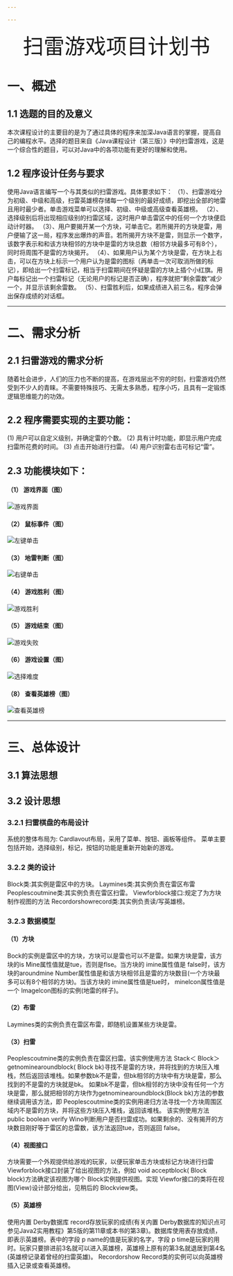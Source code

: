 ```yaml
---

---
```


<center><font face="黑体" size=8>扫雷游戏项目计划书</font></center>

# 一、概述

## 1.1 选题的目的及意义

本次课程设计的主要目的是为了通过具体的程序来加深Java语言的掌握，提高自己的编程水平。选择的题目来自《Java课程设计（第三版）》中的扫雷游戏，这是一个综合性的题目，可以对Java中的各项功能有更好的理解和使用。

## 1.2 程序设计任务与要求

使用Java语言编写一个与其类似的扫雷游戏。具体要求如下：
（1）、扫雷游戏分为初级、中级和高级，扫雷英雄榜存储每一个级别的最好成绩，即挖出全部的地雷且用时最少者。单击游戏菜单可以选择、初级、中级或高级查看英雄榜。
（2）、选择级别后将出现相应级别的扫雷区域，这时用户单击雷区中的任何一个方块便启动计时器。
（3）、用户要揭开某一个方块，可单击它。若所揭开的方块是雷，用户便输了这一局，程序发出爆炸的声音。若所揭开方块不是雷，则显示一个数字，该数字表示和和该方块相邻的方块中是雷的方块总数（相邻方块最多可有8个），同时将周围不是雷的方块揭开。
（4）、如果用户认为某个方块是雷，在方块上右击，可以在方块上标示一个用户认为是雷的图标（再单击一次可取消所做的标记），即给出一个扫雷标记，相当于扫雷期间在怀疑是雷的方块上插个小红旗。用户每标记出一个扫雷标记（无论用户的标记是否正确），程序就把“剩余雷数”减少一个，并显示该剩余雷数。
（5）、扫雷胜利后，如果成绩进入前三名，程序会弹出保存成绩的对话框。

------



# 二、需求分析

## 2.1 扫雷游戏的需求分析

随着社会进步，人们的压力也不断的提高，在游戏层出不穷的时刻，扫雷游戏仍然受到不少人的青睐。不需要特殊技巧、无需太多熟悉，程序小巧，且具有一定锻炼逻辑思维能力的功效。

## 2.2 程序需要实现的主要功能：

(1)	用户可以自定义级别，并确定雷的个数。
(2)	具有计时功能，即显示用户完成扫雷所花费的时间。
(3)	点击开始进行扫雷。
(4)	用户识别雷右击可标记“雷”。

## 2.3 功能模块如下：

#### （1）	游戏界面（图）

![游戏界面](..\static\doc\游戏界面.png)

#### （2）	鼠标事件（图）

![左键单击](..\static\doc\左键单击.png)

#### （3）	地雷判断（图）

![右键单击](..\static\doc\右键单击.png)

#### （4）	游戏胜利（图）

![游戏胜利](..\static\doc\游戏胜利.png)

#### （5）	游戏结束（图）

![游戏失败](..\static\doc\游戏失败.png)

#### （6）	游戏设置（图）

![选择难度](..\static\doc\选择难度.png)

#### （8）	查看英雄榜（图）

![查看英雄榜](..\static\doc\查看英雄榜.png)

------



# 三、总体设计

## 3.1 算法思想



## 3.2 设计思想

### 3.2.1 扫雷棋盘的布局设计

  系统的整体布局为: Cardlavout布局，采用了菜单、按钮、画板等组件。
  菜单主要包括开始，选择级别，标记，按钮的功能是重新开始新的游戏。

### 3.2.2 类的设计

Block类:其实例是雷区中的方块。
Laymines类:其实例负责在雷区布雷
Peoplescoutmine类:其实例负责在雷区扫雷。
Viewforblock接口:规定了为方块制作视图的方法
Recordorshowrecord类:其实例负责读/写英雄榜。

### 3.2.3 数据模型

#### （1）方块

Bock的实例是雷区中的方块，方块可以是雷也可以不是雷。如果方块是雷，该方块的is Mine属性值就是tue，否则是flse。当方块的 imine属性值是 false时，该方块的aroundmine Number属性值是和该方块相邻且是雷的方块数目(一个方块最多可以有8个相邻的方块)。当该方块的 imine属性值是tue时， minelcon属性值是一个 Imagelcon图标的实例(地雷的样子)。

#### （2）布雷

Laymines类的实例负责在雷区布雷，即随机设置某些方块是雷。

#### （3）扫雷

Peoplescoutmine类的实例负责在雷区扫雷。该实例使用方法 Stack＜ Block＞getnominearoundblock( Block bk)寻找不是雷的方块，并将找到的方块压入堆栈，然后返回该堆栈。如果参数bk不是雷，但bk相邻的方块中有方块是雷，那么找到的不是雷的方块就是bk。
如果bk不是雷，但bk相邻的方块中没有任何一个方块是雷，那么就把相邻的方块作为getnominearoundblock(Block bk)方法的参数继续调用该方法，即 Peoplescoutmine类的实例用递归方法寻找一个方块周围区域内不是雷的方块，并将这些方块压入堆栈，返回该堆栈。
该实例使用方法 public boolean verify Wino判断用户是否扫雷成功。如果剩余的、没有揭开的方块数目刚好等于雷区的总雷数，该方法返回tue，否则返回 false。

#### （4）视图接口

方块需要一个外观提供给游戏的玩家，以便玩家单击方块或标记方块进行扫雷Viewforblock接口封装了给出视图的方法，例如 void acceptblock( Block block)方法确定该视图为哪个 Block实例提供视图。实现 Viewfor接口的类将在视图(View)设计部分给出，见稍后的 Blockview类。

#### （5）英雄榜

使用内置 Derby数据库 record存放玩家的成绩(有关内置 Derby数据库的知识点可参见Java2实用教程》第5版的第11章或本书的第3章)。数据库使用表存放成绩，即表示英雄榜。表中的字段 p name的值是玩家的名字，字段 p time是玩家的用时。玩家只要排进前3名就可以进入英雄榜，英雄榜上原有的第3名就退居到第4名(英雄榜记录着曾经的扫雷英雄)。 Recordorshow Record类的实例可以向英雄榜插入记录或查看英雄榜。